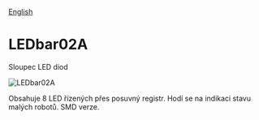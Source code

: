 
[English](./README.md)
<!--- module --->
# LEDbar02A
<!--- Emodule --->

<!--- subtitle --->Sloupec LED diod<!--- Esubtitle --->

![LEDbar02A](/doc/img/LEDbar02A_QRcode.png)

<!--- description --->Obsahuje 8 LED řízených přes posuvný registr. Hodí se na indikaci stavu malých robotů. SMD verze.<!--- Edescription --->
            